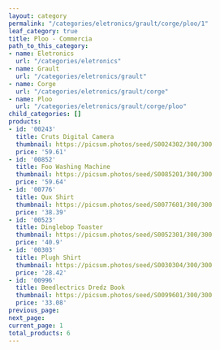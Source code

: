 ```yaml
---
layout: category
permalink: "/categories/eletronics/grault/corge/ploo/1"
leaf_category: true
title: Ploo - Commercia
path_to_this_category:
- name: Eletronics
  url: "/categories/eletronics"
- name: Grault
  url: "/categories/eletronics/grault"
- name: Corge
  url: "/categories/eletronics/grault/corge"
- name: Ploo
  url: "/categories/eletronics/grault/corge/ploo"
child_categories: []
products:
- id: '00243'
  title: Cruts Digital Camera
  thumbnail: https://picsum.photos/seed/S0024302/300/300
  price: '59.61'
- id: '00852'
  title: Foo Washing Machine
  thumbnail: https://picsum.photos/seed/S0085201/300/300
  price: '59.64'
- id: '00776'
  title: Qux Shirt
  thumbnail: https://picsum.photos/seed/S0077601/300/300
  price: '38.39'
- id: '00523'
  title: Dinglebop Toaster
  thumbnail: https://picsum.photos/seed/S0052301/300/300
  price: '40.9'
- id: '00303'
  title: Plugh Shirt
  thumbnail: https://picsum.photos/seed/S0030304/300/300
  price: '28.42'
- id: '00996'
  title: Beedlectrics Dredz Book
  thumbnail: https://picsum.photos/seed/S0099601/300/300
  price: '33.08'
previous_page: 
next_page: 
current_page: 1
total_products: 6
---
```

